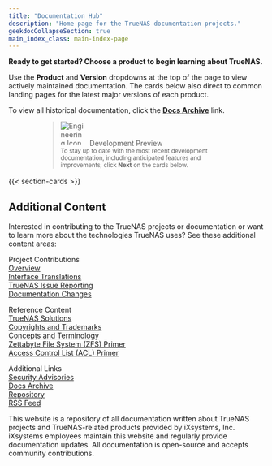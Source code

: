 ```yaml
---
title: "Documentation Hub"
description: "Home page for the TrueNAS documentation projects."
geekdocCollapseSection: true
main_index_class: main-index-page
---
```

<style>
div.gdoc-page__header {display: none;}
div.docs-read_mod {display: none;}
h1 {display:none;}
</style>

**Ready to get started? Choose a product to begin learning about TrueNAS.**

Use the **Product** and **Version** dropdowns at the top of the page to view actively maintained documentation.
The cards below also direct to common landing pages for the latest major versions of each product.

To view all historical documentation, click the **[Docs Archive](/archive)** link.

<div class="latest-development-container" style="width: 75%; margin: 0 auto;">
  <blockquote class="gdoc-hint info latest-development" style="margin-bottom: 1rem;">
    <div class="gdoc-hint__title flex align-center vnote-title">
      <img src="/images/Software_Status_Icon_2.png" alt="Engineering Icon" title="Development Preview" style="padding-right: .75rem; max-width: 45px; max-height: 45px;"></img>Development Preview
    </div>
    <div class="gdoc-hint__text" style="font-size: smaller;">
      To stay up to date with the most recent development documentation, including anticipated features and improvements, click <strong>Next</strong> on the cards below.
    </div>
  </blockquote>
</div>

{{< section-cards >}}

## Additional Content

Interested in contributing to the TrueNAS projects or documentation or want to learn more about the technologies TrueNAS uses?
See these additional content areas:

<div class="docs-more-sections">
  <p>Project Contributions
	<br><a href="/contributing">Overview</a>
	<br><a href="/contributing/uitranslations/">Interface Translations</a>
	<br><a href="/contributing/issuereporting/">TrueNAS Issue Reporting</a>
	<br><a href="/contributing/documentation/">Documentation Changes</a>
  </p>
  <p>Reference Content
  <br><a href="/solutions/">TrueNAS Solutions</a>
  <br><a href="/references/copyrights/">Copyrights and Trademarks</a>
  <br><a href="/references/conceptsandterms/">Concepts and Terminology</a>
  <br><a href="/references/zfsprimer/">Zettabyte File System (ZFS) Primer</a>
  <br><a href="/references/aclprimer/">Access Control List (ACL) Primer</a>
  </p>
  <p>Additional Links
  <br><a href="https://security.truenas.com">Security Advisories</a>
  <br><a href="/_archive/">Docs Archive</a>
  <br><a href="https://www.github.com/truenas/documentation">Repository</a>
  <br><a href="/index.xml">RSS Feed</a>
  </p>
</div>

This website is a repository of all documentation written about TrueNAS projects and TrueNAS-related products provided by iXsystems, Inc.
iXsystems employees maintain this website and regularly provide documentation updates.
All documentation is open-source and accepts community contributions.
